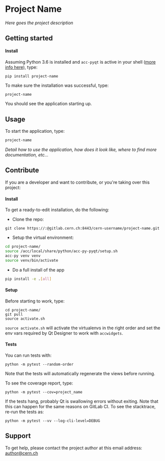 # Project Name

_Here goes the project description_

## Getting started

#### Install

Assuming Python 3.6 is installed and `acc-pyqt` is active in your shell
([more info here](https://wikis.cern.ch/display/ACCPY/PyQt+distribution)), type:
```shell
pip install project-name
```
To make sure the installation was successful, type:
```bash
project-name
```
You should see the application starting up.

## Usage

To start the application, type:
```bash
project-name
```

_Detail how to use the application, how does it look like, where to find more documentation, etc..._

## Contribute
If you are a developer and want to contribute, or you're taking over this project:

#### Install
To get a ready-to-edit installation, do the following:

- Clone the repo:
```shell
git clone https://:@gitlab.cern.ch:8443/cern-username/project-name.git
```
- Setup the virtual environment:
```bash
cd project-name/
source /acc/local/share/python/acc-py-pyqt/setup.sh
acc-py venv venv
source venv/bin/activate
```
- Do a full install of the app
```bash
pip install -e .[all]
```

#### Setup
Before starting to work, type:
```shell
cd project-name/
git pull
source activate.sh
```

`source activate.sh` will activate the virtualenvs in the right order and set the
env vars required by Qt Designer to work with `accwidgets`.

#### Tests
You can run tests with:

```shell
python -m pytest --random-order
```
Note that the tests will automatically regenerate the views before running.

To see the coverage report, type:
```shell
python -m pytest --cov=project_name
```

If the tests hang, probably Qt is swallowing errors without exiting. Note that
this can happen for the same reasons on GitLab CI. To see the stacktrace,
re-run the tests as:

```shell
python -m pytest --vv --log-cli-level=DEBUG
```

## Support

To get help, please contact the project author at this email address: author@cern.ch
